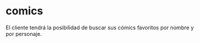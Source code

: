 # comics
El cliente tendrá la posibilidad de buscar sus cómics favoritos por nombre y por personaje.
